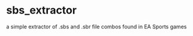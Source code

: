 sbs_extractor
=============

a simple extractor of .sbs and .sbr file combos found in EA Sports games
